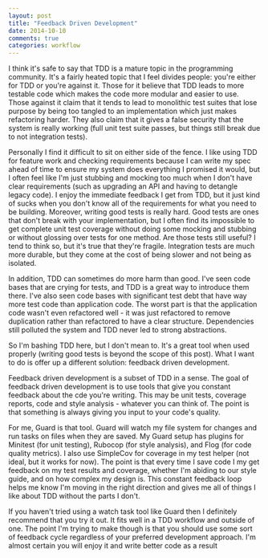 ```yaml
---
layout: post
title: "Feedback Driven Development"
date: 2014-10-10
comments: true
categories: workflow
---
```


I think it's safe to say that TDD is a mature topic in the programming community. It's a fairly heated topic that I feel divides people: you're either for TDD or you're against it. Those for it believe that TDD leads to more testable code which makes the code more modular and easier to use. Those against it claim that it tends to lead to monolithic test suites that lose purpose by being too tangled to an implementation which just makes refactoring harder. They also claim that it gives a false security that the system is really working (full unit test suite passes, but things still break due to not integration tests).

Personally I find it difficult to sit on either side of the fence. I like using TDD for feature work and checking requirements because I can write my spec ahead of time to ensure my system does everything I promised it would, but I often feel like I'm just stubbing and mocking too much when I don't have clear requirements (such as upgrading an API and having to detangle legacy code). I enjoy the immediate feedback I get from TDD, but it just kind of sucks when you don't know all of the requirements for what you need to be building. Moreover, writing good tests is really hard. Good tests are ones that don't break with your implementation, but I often find its impossible to get complete unit test coverage without doing some mocking and stubbing or without glossing over tests for one method. Are those tests still useful? I tend to think so, but it's true that they're fragile. Integration tests are much more durable, but they come at the cost of being slower and not being as isolated.

In addition, TDD can sometimes do more harm than good. I've seen code bases that are crying for tests, and TDD is a great way to introduce them there. I've also seen code bases with significant test debt that have way more test code than application code. The worst part is that the application code wasn't even  refactored well - it was just refactored to remove duplication rather than refactored to have a clear structure. Dependencies still polluted the system and TDD never led to strong abstractions.

So I'm bashing TDD here, but I don't mean to. It's a great tool when used properly (writing good tests is beyond the scope of this post). What I want to do is offer up a different solution: feedback driven  development.

Feedback driven development is a subset of TDD in a sense. The goal of feedback driven development is to use tools that give you constant feedback about the cde you're writing. This may be unit tests, coverage reports, code and style analysis - whatever you can think of. The point is that something is always giving you input to your code's quality.

For me, Guard is that tool. Guard will watch my file system for changes and run tasks on files when they are saved. My Guard setup has plugins for Minitest (for unit testing), Rubocop (for style analysis), and Flog (for code quality metrics). I also use SimpleCov for coverage in my test helper (not ideal, but it works for now). The point is that every time I save code I my get feedback on my test results and coverage, whether I'm abiding to our style guide, and on how complex my design is. This constant feedback loop helps me know I'm moving in the right direction and gives me all of things I like about TDD without the parts I don't.

If you haven't tried using a watch task tool like Guard then I definitely recommend that you try it out. It fits well in a TDD workflow and outside of one. The point I'm trying to make though is that you should use some sort of feedback cycle regardless of your preferred development approach. I'm almost certain you will enjoy it and write better code as a result
